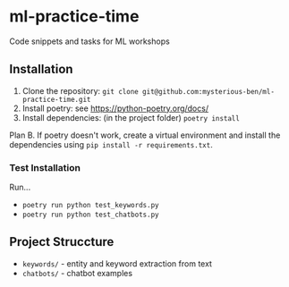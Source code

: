 # ml-practice-time
Code snippets and tasks for ML workshops

## Installation

1. Clone the repository: `git clone git@github.com:mysterious-ben/ml-practice-time.git`
2. Install poetry: see https://python-poetry.org/docs/
3. Install dependencies: (in the project folder) `poetry install`

Plan B. If poetry doesn't work, create a virtual environment and install the dependencies using `pip install -r requirements.txt`.

### Test Installation

Run...
- `poetry run python test_keywords.py`
- `poetry run python test_chatbots.py`

## Project Struccture

- `keywords/` - entity and keyword extraction from text
- `chatbots/` - chatbot examples
